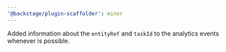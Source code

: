 ```yaml
---
'@backstage/plugin-scaffolder': minor
---
```


Added information about the `entityRef` and `taskId` to the analytics events whenever is possible.
